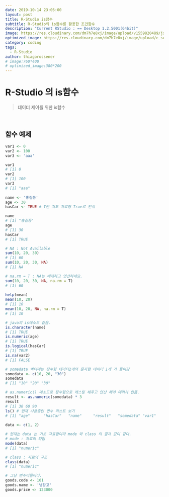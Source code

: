 ```yaml
---
date: 2019-10-14 23:05:00
layout: post
title: R-Studio is함수
subtitle: R-Studio의 is함수를 활용한 조건함수
description: "Current RStudio : == Desktop 1.2.5001(64bit)"
image: https://res.cloudinary.com/dm7h7e8xj/image/upload/v1559820489/js-code_n83m7a.jpg
optimized_image: https://res.cloudinary.com/dm7h7e8xj/image/upload/c_scale,w_380/v1559820489/js-code_n83m7a.jpg
category: coding
tags:
  - R-Studio
author: thiagorossener
# image:760*400
# optimized_image:380*200
---
```


# R-Studio 의 is함수
> 데이터 제어를 위한 is함수<br>

<br>

<!-- ## 파일 소스
우클릭 -> 다른이름으로 링크저장 이용해 주세요<br>
<a href="../assets/sources/abc.csv" class="btn btn-lg btn-outline">
abc.csv
</a><br> -->

## 함수 예제
```r
var1 <- 0
var2 <- 100
var3 <- 'aaa'

var1
# [1] 0
var2
# [1] 100
var3
# [1] "aaa"
 
name <- '홍길동'
age <- 30
hasCar <- TRUE # T만 쳐도 자료형 True로 인식

name
# [1] "홍길동"
age
# [1] 30
hasCar
# [1] TRUE

# NA : Not Available
sum(10, 20, 30)
# [1] 60
sum(10, 20, 30, NA)
# [1] NA

# na.rm = T : NA는 배제하고 연산하세요.
sum(10, 20, 30, NA, na.rm = T)
# [1] 60
 
help(mean)
mean(10, 20)
# [1] 10
mean(10, 20, NA, na.rm = T)
# [1] 10

# java의 is메소드 같음.
is.character(name)
# [1] TRUE
is.numeric(age)
# [1] TRUE
is.logical(hasCar)
# [1] TRUE
is.na(var2)
# [1] FALSE

# somedata 벡터에는 정수형 데이터2개와 문자형 데이터 1개 가 들어감
somedata <- c(10, 20, "30")
somedata
# [1] "10" "20" "30"

# as.numeric() 메소드로 정수형으로 캐스팅 해주고 연산 해야 에러가 안뜸.
result <- as.numeric(somedata) * 3
result
# [1] 30 60 90
ls() # 현재 사용중인 변수 리스트 보기
# [1] "age"      "hasCar"   "name"     "result"   "somedata" "var1"     "var2"     "var3"    
 
data <- c(1, 2)

# 현재는 data 는 기초 자료형이라 mode 와 class 의 결과 값이 같다.
# mode : 자료의 타입
mode(data)
# [1] "numeric"

# class : 자료의 구조
class(data)
# [1] "numeric"

# 그냥 변수이름이다.
goods.code <- 101
goods.name <- '냉장고'
goods.price <- 123000
```